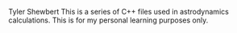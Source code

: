 
Tyler Shewbert
This is a series of C++ files used in astrodynamics calculations. This is for my personal learning purposes only.